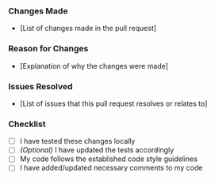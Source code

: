 ### Changes Made

- [List of changes made in the pull request]

### Reason for Changes

- [Explanation of why the changes were made]

### Issues Resolved

- [List of issues that this pull request resolves or relates to]

### Checklist

- [ ] I have tested these changes locally
- [ ] *(Optional)* I have updated the tests accordingly
- [ ] My code follows the established code style guidelines
- [ ] I have added/updated necessary comments to my code
